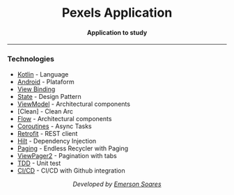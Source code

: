 <div  align="center">
<!-- Top Image and Title -->
<h1>
Pexels Application
</h1>
<!-- Subtitle/Description -->
<h4>Application to study</h4>
</div>

---

### Technologies
- [Kotlin](https://kotlinlang.org) - Language
- [Android](https://developer.android.com) - Plataform
- [View Binding](https://developer.android.com/topic/libraries/view-binding?hl=pt-br)
- [State](https://refactoring.guru/design-patterns/state) - Design Pattern
- [ViewModel](https://developer.android.com/topic/libraries/architecture/viewmodel) - Architectural components
- [Clean] - Clean Arc
- [Flow](https://developer.android.com/kotlin/flow?hl=pt-br) - Architectural components
- [Coroutines](https://developer.android.com/kotlin/coroutines) - Async Tasks
- [Retrofit](https://square.github.io/retrofit) - REST client
- [Hilt](https://dagger.dev/hilt/) - Dependency Injection
- [Paging](https://developer.android.com/topic/libraries/architecture/paging/v3-overview?hl=pt-br) - Endless Recycler with Paging
- [ViewPager2](https://developer.android.com/training/animation/screen-slide?hl=pt-br) - Pagination with tabs
- [TDD](https://developer.android.com/training/testing/unit-testing/local-unit-tests?hl=pt-br) - Unit test
- [CI/CD](https://bitrise.io) - CI/CD with Github integration

<div align="center">
<p><i>Developed by <a href="https://www.linkedin.com/in/emerson-s-souza/">Emerson Soares</i></p>
</div>
<p>
